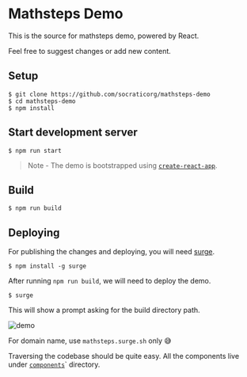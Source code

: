 # Mathsteps Demo

This is the source for mathsteps demo, powered by React.

Feel free to suggest changes or add new content.

## Setup

```
$ git clone https://github.com/socraticorg/mathsteps-demo
$ cd mathsteps-demo
$ npm install
```

## Start development server

```
$ npm run start
```

> Note - The demo is bootstrapped using [`create-react-app`](https://github.com/facebookincubator/create-react-app).

## Build

```
$ npm run build
```

## Deploying 

For publishing the changes and deploying, you will need [surge](https://surge.sh/).

```
$ npm install -g surge
```

After running `npm run build`, we will need to deploy the demo. 

```
$ surge
```

This will show a prompt asking for the build directory path.

![demo](https://i.gyazo.com/b24ae9a9070d7c9eb635d6aa62317879.gif)

For domain name, use `mathsteps.surge.sh` only 😅

Traversing the codebase should be quite easy. All the components live under [`components`](./src/components)` directory.

